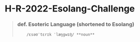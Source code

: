 # H-R-2022-Esolang-Challenge

> ### def. Esoteric Language (shortened to Esolang)
>         /ɛsəʊˈtɛrɪk ˈlæŋgwɪʤ/ **noun**
